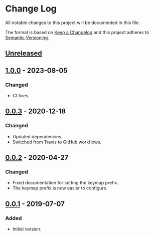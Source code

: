 # Change Log
All notable changes to this project will be documented in this file.

The format is based on [Keep a Changelog](http://keepachangelog.com/)
and this project adheres to [Semantic Versioning](http://semver.org/).


## [Unreleased]


## [1.0.0] - 2023-08-05
### Changed
- CI fixes.


## [0.0.3] - 2020-12-18
### Changed
- Updated dependencies.
- Switched from Travis to GitHub workflows.


## [0.0.2] - 2020-04-27
### Changed
- Fixed documentation for setting the keymap prefix.
- The keymap prefix is now easier to configure.


## [0.0.1] - 2019-07-07
### Added
- Initial version.


<!-- links -->
[Unreleased]: https://github.com/plandes/mark-thing-at/compare/v1.0.0...HEAD
[1.0.0]: https://github.com/plandes/mark-thing-at/compare/v0.0.3...v1.0.0
[0.0.3]: https://github.com/plandes/mark-thing-at/compare/v0.0.2...v0.0.3
[0.0.2]: https://github.com/plandes/mark-thing-at/compare/v0.0.1...v0.0.2
[0.0.1]: https://github.com/plandes/mark-thing-at/compare/v0.0.0...v0.0.1
